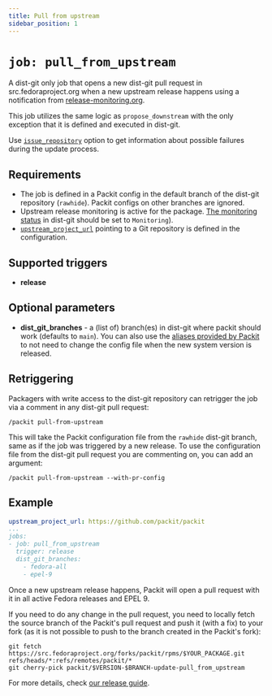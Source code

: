 ```yaml
---
title: Pull from upstream
sidebar_position: 1
---
```


# `job: pull_from_upstream`

A dist-git only job that opens a new dist-git pull request in
src.fedoraproject.org when a new upstream release happens using a notification
from [release-monitoring.org](https://release-monitoring.org/).

This job utilizes the same logic as `propose_downstream` with the only
exception that it is defined and executed in dist-git.

Use [`issue_repository`](/docs/configuration#issue_repository) option to get information about
possible failures during the update process.

## Requirements

* The job is defined in a Packit config in the default branch of the dist-git
  repository (`rawhide`). Packit configs on other branches are ignored.
* Upstream release monitoring is active for the package. [The monitoring
  status](https://docs.fedoraproject.org/en-US/package-maintainers/Upstream_Release_Monitoring/)
  in dist-git should be set to `Monitoring`).
* [`upstream_project_url`](/docs/configuration#upstream_project_url) pointing to a Git repository is defined in the configuration.

## Supported triggers

* **release**

## Optional parameters

* **dist_git_branches** - a (list of) branch(es) in dist-git where packit should work (defaults to `main`).
  You can also use the [aliases provided by Packit](/docs/configuration#aliases)
  to not need to change the config file when the new system version is released.

## Retriggering
Packagers with write access to the dist-git repository can retrigger the job
via a comment in any dist-git pull request:

    /packit pull-from-upstream

This will take the Packit configuration file from the `rawhide` dist-git branch, same as if the job was triggered by a new release. To use the configuration file from the dist-git pull request you are commenting on, you can add an argument:

    /packit pull-from-upstream --with-pr-config

## Example

```yaml
upstream_project_url: https://github.com/packit/packit
...
jobs:
- job: pull_from_upstream
  trigger: release
  dist_git_branches:
    - fedora-all
    - epel-9
```

Once a new upstream release happens, Packit will open a pull request with it in
all active Fedora releases and EPEL 9.

If you need to do any change in the pull request, you need to locally fetch the source branch 
of the Packit's pull request and push it (with a fix) to your fork (as it is not possible to push to the branch 
created in the Packit's fork):

    git fetch https://src.fedoraproject.org/forks/packit/rpms/$YOUR_PACKAGE.git refs/heads/*:refs/remotes/packit/*
    git cherry-pick packit/$VERSION-$BRANCH-update-pull_from_upstream

For more details, check [our release guide](/docs/fedora-releases-guide).
